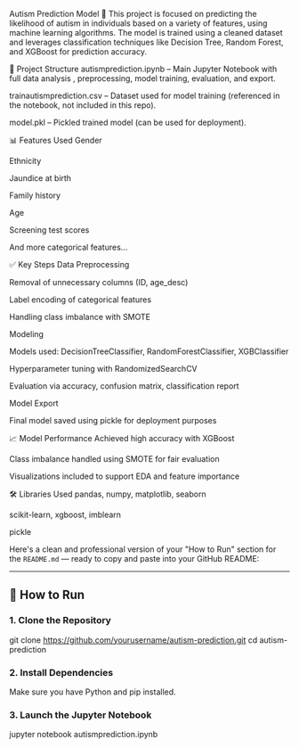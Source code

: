 Autism Prediction Model 🧠
This project is focused on predicting the likelihood of autism in individuals based on a variety of features, using machine learning algorithms. The model is trained using a cleaned dataset and leverages classification techniques like Decision Tree, Random Forest, and XGBoost for prediction accuracy.  
 
📁 Project Structure
autismprediction.ipynb – Main Jupyter Notebook with full data analysis  , preprocessing, model training, evaluation, and export. 

trainautismprediction.csv – Dataset used for model training (referenced in the notebook, not included in this repo).

model.pkl – Pickled trained model (can be used for deployment).

📊 Features Used
Gender

Ethnicity           

Jaundice at birth

Family history

Age

Screening test scores

And more categorical features...

✅ Key Steps
Data Preprocessing

Removal of unnecessary columns (ID, age_desc)

Label encoding of categorical features

Handling class imbalance with SMOTE

Modeling

Models used: DecisionTreeClassifier, RandomForestClassifier, XGBClassifier

Hyperparameter tuning with RandomizedSearchCV

Evaluation via accuracy, confusion matrix, classification report

Model Export

Final model saved using pickle for deployment purposes

📈 Model Performance
Achieved high accuracy with XGBoost

Class imbalance handled using SMOTE for fair evaluation

Visualizations included to support EDA and feature importance

🛠 Libraries Used
pandas, numpy, matplotlib, seaborn

scikit-learn, xgboost, imblearn

pickle

Here's a clean and professional version of your "How to Run" section for the `README.md` — ready to copy and paste into your GitHub README:

---

## 🚀 How to Run

### 1. Clone the Repository
git clone https://github.com/yourusername/autism-prediction.git
cd autism-prediction
### 2. Install Dependencies
Make sure you have Python and pip installed. 
### 3. Launch the Jupyter Notebook
 jupyter notebook autismprediction.ipynb


